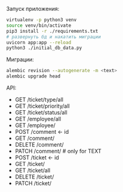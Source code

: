 Запуск приложения:

```bash
virtualenv -p python3 venv
source venv/bin/activate
pip3 install -r ./requirements.txt
# развернуть бд и накатить миграции
uvicorn app:app --reload
python3 ./initial_db_data.py
```

Миграции:

```bash
alembic revision --autogenerate -m <text>
alembic upgrade head
```

API:
* GET /ticket/type/all
* GET /ticket/priority/all
* GET /ticket/status/all
* GET /employee/all
* GET /employee/<id>
* POST /comment <- id
* GET /comment/<id>
* DELETE /comment/<id>
* PATCH /comment/<id> # only for TEXT
* POST /ticket <- id
* GET /ticket/<id>
* GET /ticket/all
* DELETE /ticket/<id>
* PATCH /ticket/<id>
